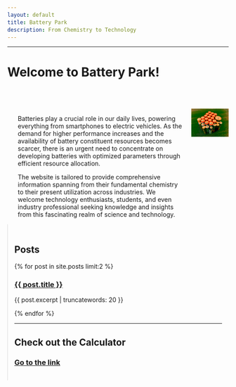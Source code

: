```yaml
---
layout: default
title: Battery Park
description: From Chemistry to Technology
---
```


---

# Welcome to Battery Park!
<br><br>

<div class="content-container">
  <!-- Main Content Area -->
  <div class="columns">
    <div class="column">
      <ul> Batteries play a crucial role in our daily lives, powering everything from smartphones to electric vehicles. As the demand for higher performance increases and the availability of battery constituent resources becomes scarcer, there is an urgent need to concentrate on developing batteries with optimized parameters through efficient resource allocation. </ul>
      <ul> The website is tailored to provide comprehensive information spanning from their fundamental chemistry to their present utilization across industries. We welcome technology enthusiasts, students, and even industry professional seeking knowledge and insights from this fascinating realm of science and technology. </ul>
    </div>
    <div class="column">
      <img src="https://github.com/donghee1025/Battery-Park/blob/main2/docs/image_home.jpg?raw=true" alt="ECell" style="width:500px; height:auto;">
    </div>
  </div>

  <!-- Sidebar Area -->
  <aside class="sidebar" style="flex: 30%; padding: 15px; border-left: 1px solid #ddd;">
    <h2>Posts</h2>
    {% for post in site.posts limit:2 %}
      <div class="sneak-peek">
        <h3><a href="{{ post.url }}">{{ post.title }}</a></h3>
        <p>{{ post.excerpt | truncatewords: 20 }}</p>
      </div>
    {% endfor %}
    <hr>
    <h2>Check out the Calculator</h2>
    <div class="sneak-peek">
      <h3><a href="https://martinsj815.github.io/Battery-Park/Calculator">Go to the link</a></h3>
    </div>
  </aside>
</div>

